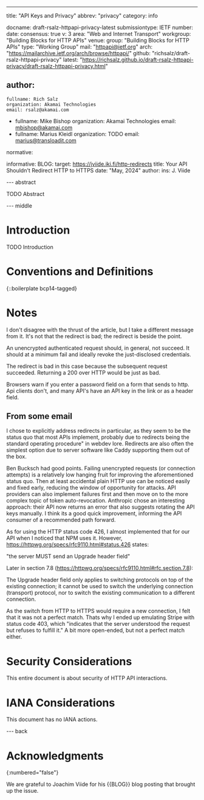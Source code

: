 ---
title: "API Keys and Privacy"
abbrev: "privacy"
category: info

docname: draft-rsalz-httpapi-privacy-latest
submissiontype: IETF
number:
date:
consensus: true
v: 3
area: "Web and Internet Transport"
workgroup: "Building Blocks for HTTP APIs"
venue:
  group: "Building Blocks for HTTP APIs"
  type: "Working Group"
  mail: "httpapi@ietf.org"
  arch: "https://mailarchive.ietf.org/arch/browse/httpapi/"
  github: "richsalz/draft-rsalz-httpapi-privacy"
  latest: "https://richsalz.github.io/draft-rsalz-httpapi-privacy/draft-rsalz-httpapi-privacy.html"

author:
 -
    fullname: Rich Salz
    organization: Akamai Technologies
    email: rsalz@akamai.com
 -
    fullname: Mike Bishop
    organization: Akamai Technologies
    email: mbishop@akamai.com
 -
    fullname: Marius Kleidl
    organization: TODO
    email: marius@transloadit.com

normative:

informative:
  BLOG:
    target: https://jviide.iki.fi/http-redirects
    title: Your API Shouldn't Redirect HTTP to HTTPS
    date: "May, 2024"
    author:
      ins: J. Viide


--- abstract

TODO Abstract


--- middle

# Introduction

TODO Introduction


# Conventions and Definitions

{::boilerplate bcp14-tagged}


# Notes

I don't disagree with the thrust of the article, but I take a different
message from it. It's not that the redirect is bad; the redirect is beside
the point.

An unencrypted authenticated request should, in general, not succeed. It
should at a minimum fail and ideally revoke the just-disclosed credentials.

The redirect is bad in this case because the subsequent request succeeded.
Returning a 200 over HTTP would be just as bad.

Browsers warn if you enter a password field on a form that sends to http.
Api clients don't, and many API's have an API key in the link or as a header field.

## From some email

I chose to explicitly address redirects in particular, as they seem to be the
status quo that most APIs implement, probably due to redirects being the
standard operating procedure" in webdev lore. Redirects are also often the
simplest option due to server software like Caddy supporting them out of the
box.

Ben Bucksch had good points. Failing unencrypted requests (or connection
attempts) is a relatively low hanging fruit for improving the aforementioned
status quo. Then at least accidental plain HTTP use can be noticed easily and
fixed early, reducing the window of opportunity for attacks. API providers
can also implement failures first and then move on to the more complex topic
of token auto-revocation. Anthropic chose an interesting approach: their API
now returns an error that also suggests rotating the API keys manually. I
think its a good quick improvement, informing the API consumer of a
recommended path forward.

As for using the HTTP status code 426, I almost implemented that for our API
when I noticed that NPM uses it. However,
https://httpwg.org/specs/rfc9110.html#status.426 states:

  "the server MUST send an Upgrade header field"

Later in section 7.8 (https://httpwg.org/specs/rfc9110.html#rfc.section.7.8):

  The Upgrade header field only applies to switching protocols on top of the
  existing connection; it cannot be used to switch the underlying connection
  (transport) protocol, nor to switch the existing communication to a
  different connection.

As the switch from HTTP to HTTPS would require a new connection, I felt that
it was not a perfect match. Thats why I ended up emulating Stripe with status
code 403, which "indicates that the server understood the request but refuses
to fulfill it." A bit more open-ended, but not a perfect match either.

# Security Considerations

This entire document is about security of HTTP API interactions.

# IANA Considerations

This document has no IANA actions.


--- back

# Acknowledgments
{:numbered="false"}

We are grateful to Joachim Viide for his {{BLOG}} blog posting that brought up the issue.
